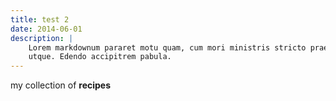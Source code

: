 ```yaml
---
title: test 2
date: 2014-06-01
description: |
    Lorem markdownum pararet motu quam, cum mori ministris stricto praecipitem
    utque. Edendo accipitrem pabula.
---
```


my collection of **recipes**